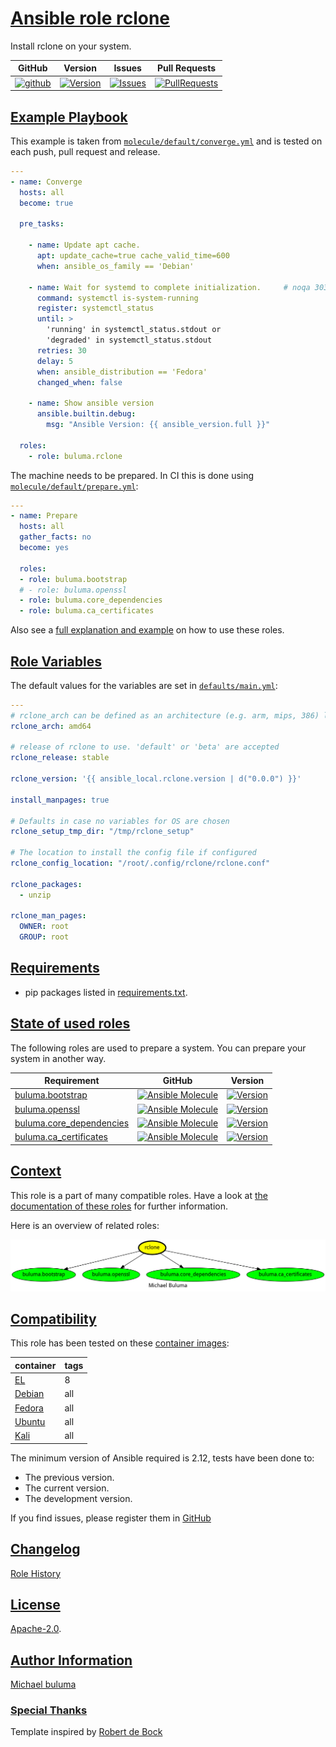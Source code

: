 # [Ansible role rclone](#rclone)

Install rclone on your system.

|GitHub|Version|Issues|Pull Requests|
|------|-------|------|-------------|
|[![github](https://github.com/buluma/ansible-role-rclone/actions/workflows/molecule.yml/badge.svg)](https://github.com/buluma/ansible-role-rclone/actions/workflows/molecule.yml)|[![Version](https://img.shields.io/github/release/buluma/ansible-role-rclone.svg)](https://github.com/buluma/ansible-role-rclone/releases/)|[![Issues](https://img.shields.io/github/issues/buluma/ansible-role-rclone.svg)](https://github.com/buluma/ansible-role-rclone/issues/)|[![PullRequests](https://img.shields.io/github/issues-pr-closed-raw/buluma/ansible-role-rclone.svg)](https://github.com/buluma/ansible-role-rclone/pulls/)|

## [Example Playbook](#example-playbook)

This example is taken from [`molecule/default/converge.yml`](https://github.com/buluma/ansible-role-rclone/blob/master/molecule/default/converge.yml) and is tested on each push, pull request and release.

```yaml
---
- name: Converge
  hosts: all
  become: true

  pre_tasks:

    - name: Update apt cache.
      apt: update_cache=true cache_valid_time=600
      when: ansible_os_family == 'Debian'

    - name: Wait for systemd to complete initialization.     # noqa 303
      command: systemctl is-system-running
      register: systemctl_status
      until: >
        'running' in systemctl_status.stdout or
        'degraded' in systemctl_status.stdout
      retries: 30
      delay: 5
      when: ansible_distribution == 'Fedora'
      changed_when: false

    - name: Show ansible version
      ansible.builtin.debug:
        msg: "Ansible Version: {{ ansible_version.full }}"

  roles:
    - role: buluma.rclone
```

The machine needs to be prepared. In CI this is done using [`molecule/default/prepare.yml`](https://github.com/buluma/ansible-role-rclone/blob/master/molecule/default/prepare.yml):

```yaml
---
- name: Prepare
  hosts: all
  gather_facts: no
  become: yes

  roles:
  - role: buluma.bootstrap
  # - role: buluma.openssl
  - role: buluma.core_dependencies
  - role: buluma.ca_certificates
```

Also see a [full explanation and example](https://buluma.github.io/how-to-use-these-roles.html) on how to use these roles.

## [Role Variables](#role-variables)

The default values for the variables are set in [`defaults/main.yml`](https://github.com/buluma/ansible-role-rclone/blob/master/defaults/main.yml):

```yaml
---
# rclone_arch can be defined as an architecture (e.g. arm, mips, 386) listed at https://github.com/ncw/rclone/releases
rclone_arch: amd64

# release of rclone to use. 'default' or 'beta' are accepted
rclone_release: stable

rclone_version: '{{ ansible_local.rclone.version | d("0.0.0") }}'

install_manpages: true

# Defaults in case no variables for OS are chosen
rclone_setup_tmp_dir: "/tmp/rclone_setup"

# The location to install the config file if configured
rclone_config_location: "/root/.config/rclone/rclone.conf"

rclone_packages:
  - unzip

rclone_man_pages:
  OWNER: root
  GROUP: root
```

## [Requirements](#requirements)

- pip packages listed in [requirements.txt](https://github.com/buluma/ansible-role-rclone/blob/master/requirements.txt).

## [State of used roles](#state-of-used-roles)

The following roles are used to prepare a system. You can prepare your system in another way.

| Requirement | GitHub | Version |
|-------------|--------|--------|
|[buluma.bootstrap](https://galaxy.ansible.com/buluma/bootstrap)|[![Ansible Molecule](https://github.com/buluma/ansible-role-bootstrap/actions/workflows/molecule.yml/badge.svg)](https://github.com/buluma/ansible-role-bootstrap/actions/workflows/molecule.yml)|[![Version](https://img.shields.io/github/release/buluma/ansible-role-bootstrap.svg)](https://github.com/shadowwalker/ansible-role-bootstrap)|
|[buluma.openssl](https://galaxy.ansible.com/buluma/openssl)|[![Ansible Molecule](https://github.com/buluma/ansible-role-openssl/actions/workflows/molecule.yml/badge.svg)](https://github.com/buluma/ansible-role-openssl/actions/workflows/molecule.yml)|[![Version](https://img.shields.io/github/release/buluma/ansible-role-openssl.svg)](https://github.com/shadowwalker/ansible-role-openssl)|
|[buluma.core_dependencies](https://galaxy.ansible.com/buluma/core_dependencies)|[![Ansible Molecule](https://github.com/buluma/ansible-role-core_dependencies/actions/workflows/molecule.yml/badge.svg)](https://github.com/buluma/ansible-role-core_dependencies/actions/workflows/molecule.yml)|[![Version](https://img.shields.io/github/release/buluma/ansible-role-core_dependencies.svg)](https://github.com/shadowwalker/ansible-role-core_dependencies)|
|[buluma.ca_certificates](https://galaxy.ansible.com/buluma/ca_certificates)|[![Ansible Molecule](https://github.com/buluma/ansible-role-ca_certificates/actions/workflows/molecule.yml/badge.svg)](https://github.com/buluma/ansible-role-ca_certificates/actions/workflows/molecule.yml)|[![Version](https://img.shields.io/github/release/buluma/ansible-role-ca_certificates.svg)](https://github.com/shadowwalker/ansible-role-ca_certificates)|

## [Context](#context)

This role is a part of many compatible roles. Have a look at [the documentation of these roles](https://buluma.github.io/) for further information.

Here is an overview of related roles:

![dependencies](https://raw.githubusercontent.com/buluma/ansible-role-rclone/png/requirements.png "Dependencies")

## [Compatibility](#compatibility)

This role has been tested on these [container images](https://hub.docker.com/u/buluma):

|container|tags|
|---------|----|
|[EL](https://hub.docker.com/repository/docker/buluma/enterpriselinux/general)|8|
|[Debian](https://hub.docker.com/repository/docker/buluma/debian/general)|all|
|[Fedora](https://hub.docker.com/repository/docker/buluma/fedora/general)|all|
|[Ubuntu](https://hub.docker.com/repository/docker/buluma/ubuntu/general)|all|
|[Kali](https://hub.docker.com/repository/docker/buluma/kali/general)|all|

The minimum version of Ansible required is 2.12, tests have been done to:

- The previous version.
- The current version.
- The development version.

If you find issues, please register them in [GitHub](https://github.com/buluma/ansible-role-rclone/issues)

## [Changelog](#changelog)

[Role History](https://github.com/buluma/ansible-role-rclone/blob/master/CHANGELOG.md)

## [License](#license)

[Apache-2.0](https://github.com/buluma/ansible-role-rclone/blob/master/LICENSE).

## [Author Information](#author-information)

[Michael buluma](https://buluma.github.io/)


### [Special Thanks](#special-thanks)

Template inspired by [Robert de Bock](https://github.com/robertdebock)
